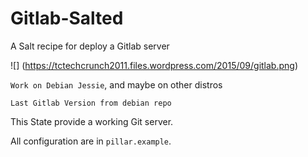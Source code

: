 # Gitlab-Salted
A Salt recipe for deploy a Gitlab server

![] (https://tctechcrunch2011.files.wordpress.com/2015/09/gitlab.png)

```Work on Debian Jessie```, and maybe on other distros

```Last Gitlab Version from debian repo```

This State provide a working Git server.

All configuration are in ```pillar.example```.
